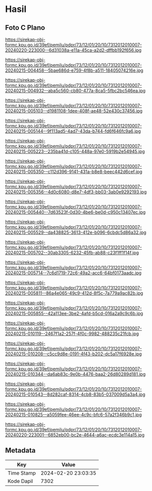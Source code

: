 # Hasil

## Foto C Plano

https://sirekap-obj-formc.kpu.go.id/39ef/pemilu/pdpr/73/12/01/20/10/7312012010007-20240220-223000--6d31038a-e11a-45ca-a2d2-dffbb192f656.jpg

https://sirekap-obj-formc.kpu.go.id/39ef/pemilu/pdpr/73/12/01/20/10/7312012010007-20240215-004458--5bae686d-e759-4f8b-a511-18405074216e.jpg

https://sirekap-obj-formc.kpu.go.id/39ef/pemilu/pdpr/73/12/01/20/10/7312012010007-20240215-004932--aba5c560-cb80-477a-8ca5-5fbc2bc546ea.jpg

https://sirekap-obj-formc.kpu.go.id/39ef/pemilu/pdpr/73/12/01/20/10/7312012010007-20240215-005103--d1981108-1dee-408f-ae48-52e430c37456.jpg

https://sirekap-obj-formc.kpu.go.id/39ef/pemilu/pdpr/73/12/01/20/10/7312012010007-20240215-005144--9f113ad5-4ad7-43da-b744-fd6f646fc9a6.jpg

https://sirekap-obj-formc.kpu.go.id/39ef/pemilu/pdpr/73/12/01/20/10/7312012010007-20240215-005223--235ba41d-c105-448a-97e0-5919b2e54945.jpg

https://sirekap-obj-formc.kpu.go.id/39ef/pemilu/pdpr/73/12/01/20/10/7312012010007-20240215-005350--c112d396-9141-431a-b8e8-beec442d6cef.jpg

https://sirekap-obj-formc.kpu.go.id/39ef/pemilu/pdpr/73/12/01/20/10/7312012010007-20240215-005356--4d0c6080-d8e7-4df3-bb03-3ab0e9292193.jpg

https://sirekap-obj-formc.kpu.go.id/39ef/pemilu/pdpr/73/12/01/20/10/7312012010007-20240215-005440--7d63523f-0d30-4be6-be0d-c950c13407ec.jpg

https://sirekap-obj-formc.kpu.go.id/39ef/pemilu/pdpr/73/12/01/20/10/7312012010007-20240215-005529--da438825-3613-412e-b096-6cbdc5d86a32.jpg

https://sirekap-obj-formc.kpu.go.id/39ef/pemilu/pdpr/73/12/01/20/10/7312012010007-20240215-005702--30ab3305-6232-45fb-ab88-c23f1ff1f14f.jpg

https://sirekap-obj-formc.kpu.go.id/39ef/pemilu/pdpr/73/12/01/20/10/7312012010007-20240215-005714--7c6d1719-72c6-49a2-acc6-64bf0173aadc.jpg

https://sirekap-obj-formc.kpu.go.id/39ef/pemilu/pdpr/73/12/01/20/10/7312012010007-20240215-005811--86a4e065-49c9-412d-8f5c-7a779a9ac82b.jpg

https://sirekap-obj-formc.kpu.go.id/39ef/pemilu/pdpr/73/12/01/20/10/7312012010007-20240215-005855--42a113ee-3be2-4afd-b5cd-016a2a9c9c6b.jpg

https://sirekap-obj-formc.kpu.go.id/39ef/pemilu/pdpr/73/12/01/20/10/7312012010007-20240215-010119--2467f1a2-257f-4f0c-9982-488235c21fcb.jpg

https://sirekap-obj-formc.kpu.go.id/39ef/pemilu/pdpr/73/12/01/20/10/7312012010007-20240215-010208--c5cc9d8e-0191-4f43-b202-dc5a17f6928e.jpg

https://sirekap-obj-formc.kpu.go.id/39ef/pemilu/pdpr/73/12/01/20/10/7312012010007-20240215-010344--da6ab83c-9e0b-4476-baa2-26d80289d181.jpg

https://sirekap-obj-formc.kpu.go.id/39ef/pemilu/pdpr/73/12/01/20/10/7312012010007-20240215-010543--8d282caf-8314-4cb8-83b5-037009d5a3a4.jpg

https://sirekap-obj-formc.kpu.go.id/39ef/pemilu/pdpr/73/12/01/20/10/7312012010007-20240215-010825--a5059fee-46ee-4c9c-bfc6-57a2f346b9c1.jpg

https://sirekap-obj-formc.kpu.go.id/39ef/pemilu/pdpr/73/12/01/20/10/7312012010007-20240220-223001--6852eb00-bc2e-4644-a6ac-ecdc3e114a15.jpg


## Metadata

| Key        | Value               |
| ---------- | ------------------- |
| Time Stamp | 2024-02-20 23:03:35 |
| Kode Dapil | 7302                |



